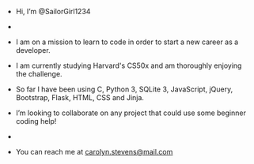 - Hi, I’m @SailorGirl1234
- 
- I am on a mission to learn to code in order to start a new career as a developer.
- I am currently studying Harvard's CS50x and am thoroughly enjoying the challenge. 
- So far I have been using C, Python 3, SQLite 3, JavaScript, jQuery, Bootstrap, Flask, HTML, CSS and Jinja.

- I’m looking to collaborate on any project that could use some beginner coding help!
- 
- You can reach me at carolyn.stevens@mail.com


